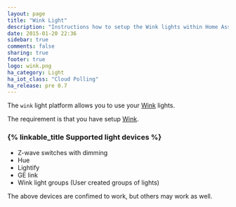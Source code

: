 ```yaml
---
layout: page
title: "Wink Light"
description: "Instructions how to setup the Wink lights within Home Assistant."
date: 2015-01-20 22:36
sidebar: true
comments: false
sharing: true
footer: true
logo: wink.png
ha_category: Light
ha_iot_class: "Cloud Polling"
ha_release: pre 0.7
---
```



The `wink` light platform allows you to use your [Wink](http://www.wink.com/) lights.

The requirement is that you have setup [Wink](/components/wink/).


### {% linkable_title Supported light devices %}

- Z-wave switches with dimming
- Hue
- Lightify
- GE link
- Wink light groups (User created groups of lights)

<p class='note'>
The above devices are confimed to work, but others may work as well.
</p>


